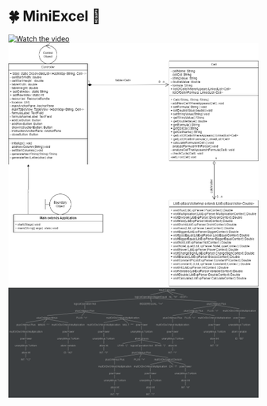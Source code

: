 # :four_leaf_clover: MiniExcel :green_heart:
[![Watch the video](https://i.imgur.com/vKb2F1B.png)](https://youtu.be/wUbJSr8SITw)
![ClassesDiagram](https://github.com/SophiaYarmolenko/MiniExcel/blob/master/ClassesDiagram.png)
![ParseTree](https://github.com/SophiaYarmolenko/MiniExcel/blob/master/ParseTree.png)
